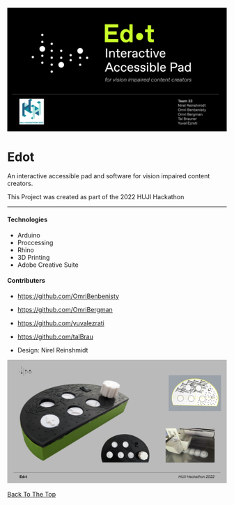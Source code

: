 
![Project Image](edot1.png)
# Edot
An interactive accessible pad and software for vision impaired content creators.

This Project was created as part of the 2022 HUJI Hackathon

---


#### Technologies

- Arduino
- Proccessing 
- Rhino
- 3D Printing
- Adobe Creative Suite


#### Contributers

- https://github.com/OmriBenbenisty
- https://github.com/OmriBergman
- https://github.com/yuvalezrati
- https://github.com/talBrau

- Design: Nirel Reinshmidt


![Project Image](edot2.png)

[Back To The Top](#read-me-template)
